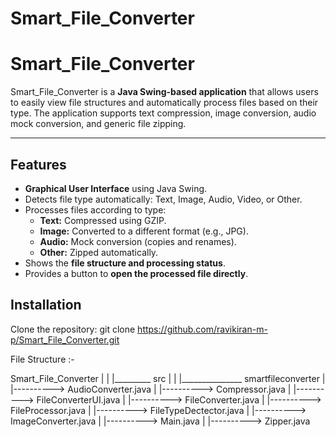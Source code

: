 # Smart_File_Converter






# Smart_File_Converter

Smart_File_Converter is a **Java Swing-based application** that allows users to easily view file structures and automatically process files based on their type. The application supports text compression, image conversion, audio mock conversion, and generic file zipping.  

---

## Features
- **Graphical User Interface** using Java Swing.  
- Detects file type automatically: Text, Image, Audio, Video, or Other.  
- Processes files according to type:  
  - **Text:** Compressed using GZIP.  
  - **Image:** Converted to a different format (e.g., JPG).  
  - **Audio:** Mock conversion (copies and renames).  
  - **Other:** Zipped automatically.  
- Shows the **file structure and processing status**.  
- Provides a button to **open the processed file directly**.  



## Installation

Clone the repository:    git clone https://github.com/ravikiran-m-p/Smart_File_Converter.git










File Structure :-

Smart_File_Converter
      |
      |
      |_________  src
                  |
                  |
                  |_______________  smartfileconverter
                                              |
                                              |---------->    AudioConverter.java 
                                              |
                                              |---------->    Compressor.java
                                              |
                                              |---------->    FileConverterUI.java
                                              |
                                              |---------->    FileConverter.java
                                              |
                                              |---------->    FileProcessor.java
                                              |
                                              |---------->    FileTypeDectector.java
                                              |
                                              |---------->    ImageConverter.java
                                              |
                                              |---------->    Main.java
                                              |
                                              |---------->    Zipper.java


      
      
